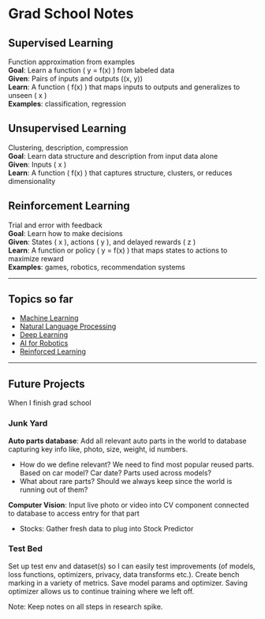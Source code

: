 # Grad School Notes

## **Supervised Learning** 
Function approximation from examples  
**Goal**: Learn a function \( y = f(x) \) from labeled data  
**Given**: Pairs of inputs and outputs \((x, y)\)  
**Learn**: A function \( f(x) \) that maps inputs to outputs and generalizes to unseen \( x \)  
**Examples**: classification, regression

## **Unsupervised Learning**  
Clustering, description, compression  
**Goal**: Learn data structure and description from input data alone  
**Given**: Inputs \( x \)  
**Learn**: A function \( f(x) \) that captures structure, clusters, or reduces dimensionality  

## **Reinforcement Learning**  
Trial and error with feedback  
**Goal**: Learn how to make decisions  
**Given**: States \( x \), actions \( y \), and delayed rewards \( z \)  
**Learn**: A function or policy \( y = f(x) \) that maps states to actions to maximize reward  
**Examples**: games, robotics, recommendation systems
___
## **Topics so far**

- [Machine Learning](ml/index.md)  
- [Natural Language Processing](nlp/index.md)  
- [Deep Learning](dl/index.md)  
- [AI for Robotics](robotics/index.md)  
- [Reinforced Learning](rl/index.md)  

---
## **Future Projects**

When I finish grad school

### **Junk Yard**  

**Auto parts database**: Add all relevant auto parts in the world to database capturing key info like, photo, size, weight, id numbers.  
- How do we define relevant? We need to find most popular reused parts. Based on car model? Car date? Parts used across models?  
- What about rare parts? Should we always keep since the world is running out of them?  

**Computer Vision**: Input live photo or video into CV component connected to database to access entry for that part  
- Stocks: Gather fresh data to plug into Stock Predictor  

### **Test Bed**

Set up test env and dataset(s) so I can easily test improvements (of models, loss functions, optimizers, privacy, data transforms etc.). Create bench marking in a variety of metrics. Save model params and optimizer. Saving optimizer allows us to continue training where we left off.

Note: Keep notes on all steps in research spike.